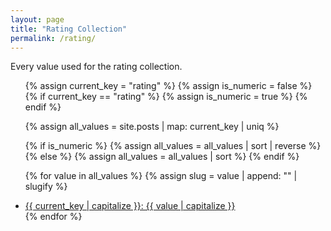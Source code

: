 ```yaml
---
layout: page
title: "Rating Collection"
permalink: /rating/
---
```


Every value used for the rating collection.

<ul>
  {% assign current_key = "rating" %}
  {% assign is_numeric = false %}
  {% if current_key == "rating" %}
    {% assign is_numeric = true %}
  {% endif %}
  
  {% assign all_values = site.posts | map: current_key | uniq %}
  
  {% if is_numeric %}
    {% assign all_values = all_values | sort | reverse %}
  {% else %}
    {% assign all_values = all_values | sort %}
  {% endif %}

  {% for value in all_values %}
    {% assign slug = value | append: "" | slugify %}
    <li>
      <a href="/rating/{{ slug }}/">
        {{ current_key | capitalize }}: {{ value | capitalize }}
      </a>
    </li>
  {% endfor %}
</ul>
